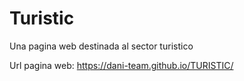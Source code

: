 # Turistic
Una pagina web destinada al sector turistico

Url pagina web: https://dani-team.github.io/TURISTIC/
